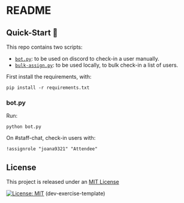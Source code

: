 # README

## Quick-Start :rocket:

This repo contains two scripts:

- [`bot.py`](./bot.py): to be used on discord to check-in a user manually.
- [`bulk-assign.py`](./bot.py): to be used locally, to bulk check-in a list of users.

First install the requirements, with: 

```
pip install -r requirements.txt
```

### bot.py

Run:
```
python bot.py
```

On #staff-chat, check-in users with:

```
!assignrole "joana9321" "Attendee"
```

## License

This project is released under an [MIT License](./LICENSE)

[![License: MIT](https://img.shields.io/badge/License-MIT-yellow.svg)](https://opensource.org/licenses/MIT)
(dev-exercise-template)
